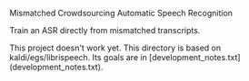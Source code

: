 Mismatched Crowdsourcing Automatic Speech Recognition

Train an ASR directly from mismatched transcripts.

This project doesn't work yet.  This directory is based on kaldi/egs/librispeech.  Its goals are in [development_notes.txt] (development_notes.txt).

